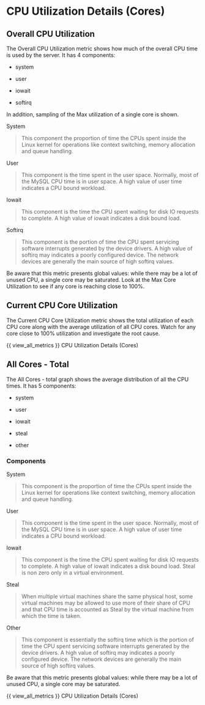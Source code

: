 # CPU Utilization Details (Cores)

## Overall CPU Utilization

The Overall CPU Utilization metric shows how much of the overall CPU
time is used by the server. It has 4 components:


* system


* user


* iowait


* softirq

In addition, sampling of the Max utilization of a single
core is shown.

System

> This component the proportion of time the CPUs spent inside the Linux kernel
> for operations like context switching, memory allocation and queue handling.

User

> This component is the time spent in the user space.  Normally, most of the
> MySQL CPU time is in user space. A high value of user time indicates a CPU
> bound workload.

Iowait

> This component is the time the CPU spent waiting for disk IO requests to
> complete.  A high value of iowait indicates a disk bound load.

Softirq

> This component is the portion of time the CPU spent servicing software
> interrupts generated by the device drivers.  A high value of softirq may
> indicates a poorly configured device.  The network devices are generally the
> main source of high softirq values.

Be aware that this metric presents global values: while there may be a
lot of unused CPU, a single core may be saturated.  Look at the Max
Core Utilization to see if any core is reaching close to 100%.

## Current CPU Core Utilization

The Current CPU Core Utilization metric shows the total utilization of each CPU
core along with the average utilization of all CPU cores.  Watch for any core
close to 100% utilization and investigate the root cause.

{{ view_all_metrics }} CPU Utilization Details (Cores)

## All Cores - Total

The All Cores - total graph shows the average distribution of all the CPU times.
It has 5 components:


* system


* user


* iowait


* steal


* other

### Components

System

> This component is the proportion of time the CPUs spent inside the Linux
> kernel for operations like context switching, memory allocation and queue
> handling.

User

> This component is the time spent in the user space.  Normally, most of the
> MySQL CPU time is in user space. A high value of user time indicates a CPU
> bound workload.

Iowait

> This component is the time the CPU spent waiting for disk IO requests to
> complete.  A high value of iowait indicates a disk bound load. Steal is non
> zero only in a virtual environment.

Steal

> When multiple virtual machines share the same physical host, some virtual
> machines may be allowed to use more of their share of CPU and that CPU time
> is accounted as Steal by the virtual machine from which the time is taken.

Other

> This component is essentially the softirq time which is the portion of time
> the CPU spent servicing software interrupts generated by the device drivers.
> A high value of softirq may indicates a poorly configured device.  The
> network devices are generally the main source of high softirq values.

Be aware that this metric presents global values: while there may be a lot of
unused CPU, a single core may be saturated.

{{ view_all_metrics }} CPU Utilization Details (Cores)
